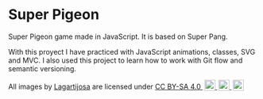 # Super Pigeon
Super Pigeon game made in JavaScript. It is based on Super Pang.

With this proyect I have practiced with JavaScript animations, classes, SVG and MVC.
I also used this project to learn how to work with Git flow and semantic versioning.

<p xmlns:dct="http://purl.org/dc/terms/" xmlns:cc="http://creativecommons.org/ns#" class="license-text">
<span rel="dct:title">All images</span> by <a rel="cc:attributionURL dct:creator" property="cc:attributionName" href="https://www.instagram.com/lagartijosa/">Lagartijosa</a>
are licensed under 
<a rel="license" href="https://creativecommons.org/licenses/by-sa/4.0">CC BY-SA 4.0
<img height="22px" style="margin-left:3px;vertical-align:text-bottom;" src="https://mirrors.creativecommons.org/presskit/icons/cc.svg?ref=chooser-v1" />
<img height="22px" style="margin-left:3px;vertical-align:text-bottom;" src="https://mirrors.creativecommons.org/presskit/icons/by.svg?ref=chooser-v1" />
<img height="22px" style="margin-left:3px;vertical-align:text-bottom;" src="https://mirrors.creativecommons.org/presskit/icons/sa.svg?ref=chooser-v1" />
</a>
</p>